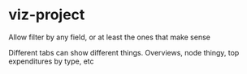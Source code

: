 # viz-project

Allow filter by any field, or at least the ones that make sense

Different tabs can show different things. Overviews, node thingy, top expenditures by type, etc